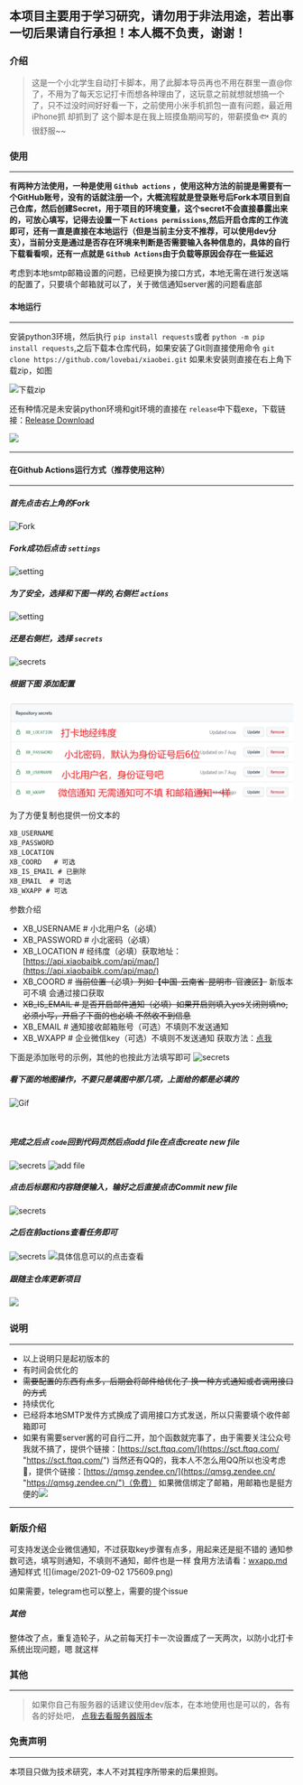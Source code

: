 ﻿## 本项目主要用于学习研究，请勿用于非法用途，若出事一切后果请自行承担！本人概不负责，谢谢！
 
### 介绍

> 这是一个小北学生自动打卡脚本，用了此脚本导员再也不用在群里一直@你了，不用为了每天忘记打卡而想各种理由了，这玩意之前就想就想搞一个了，只不过没时间好好看一下，之前使用小米手机抓包一直有问题，最近用iPhone抓 却抓到了
> 这个脚本是在我上班摸鱼期间写的，带薪摸鱼🐟  真的很舒服~~

### 使用

---

**有两种方法使用，一种是使用 `Github actions` ，使用这种方法的前提是需要有一个GitHub账号，没有的话就注册一个，大概流程就是登录账号后Fork本项目到自己仓库，然后创建Secret，用于项目的环境变量，这个secret不会直接暴露出来的，可放心填写，记得去设置一下 `Actions permissions`,然后开启仓库的工作流即可，还有一直是直接在本地运行（但是当前主分支不推荐，可以使用dev分支），当前分支是通过是否存在环境来判断是否需要输入各种信息的，具体的自行下载看看呗，还有一点就是 `Github Actions`由于负载等原因会存在一些延迟**

考虑到本地smtp邮箱设置的问题，已经更换为接口方式，本地无需在进行发送端的配置了，只要填个邮箱就可以了，关于微信通知server酱的问题看底部

#### 本地运行

---

安装python3环境，然后执行 `pip install requests`或者 `python -m pip install requests`,之后下载本仓库代码，如果安装了Git则直接使用命令 `git clone https://github.com/lovebai/xiaobei.git`
如果未安装则直接在右上角下载zip，如图

![下载zip](image/160919.png)

还有种情况是未安装python环境和git环境的直接在 `release`中下载exe，下载链接：[Release Download](https://github.com/lovebai/xiaobei/releases/tag/1.0.2)

![](image/1628401719880.png)

---



#### 在Github Actions运行方式（推荐使用这种）

---


##### 首先点击右上角的Fork

![Fork](image/162619.png)


##### Fork成功后点击 `settings`
![setting](image/163023.png)


##### 为了安全，选择和下图一样的,右侧栏 `actions`
![setting](image/163327.png)


##### 还是右侧栏，选择 `secrets`
![secrets](image/163720.png)


##### 根据下图 添加配置
![secrets](image/164043.png)

为了方便复制也提供一份文本的

```xml
XB_USERNAME  
XB_PASSWORD  
XB_LOCATION 
XB_COORD   # 可选
XB_IS_EMAIL # 已删除  
XB_EMAIL  # 可选
XB_WXAPP # 可选
```


参数介绍

- XB_USERNAME  # 小北用户名（必填）
- XB_PASSWORD  # 小北密码（必填）
- XB_LOCATION    # 经纬度（必填）获取地址：[https://api.xiaobaibk.com/api/map/](https://api.xiaobaibk.com/api/map/)
- XB_COORD        # ~~当前位置（~~必填~~）列如【中国-云南省-昆明市-官渡区】~~ 新版本可不填 会通过接口获取
- ~~XB_IS_EMAIL      # 是否开启邮件通知（必填）如果开启则填入yes关闭则填no,必须小写，开启了下面的也必填 不然收不到信息~~
- XB_EMAIL          # 通知接收邮箱账号（可选）不填则不发送通知
- XB_WXAPP          # 企业微信key（可选）不填则不发送通知 获取方法：[点我](wxapp.md)

下面是添加账号的示例，其他的也按此方法填写即可
![secrets](image/165515.png)

##### 看下面的地图操作，不要只是填图中那几项，上面给的都是必填的

![Gif](image/121564.gif "gif")

![]()

##### 完成之后点 `code`回到代码页然后点add file在点击create new file
![secrets](image/170240.png)
![add file](image/170636.png)

##### 点击后标题和内容随便输入，输好之后直接点击Commit new file
![secrets](image/170957.png)

##### 之后在前actions查看任务即可
![secrets](image/170509.png)
![具体信息可以的点击查看](image/171549.png)

##### 跟随主仓库更新项目

![](image/1628400658139.png)

### 说明

---

- 以上说明只是起初版本的
- 有时间会优化的
- ~~需要配置的东西有点多，后期会将邮件给优化了 换一种方式通知或者调用接口的方式~~
- 持续优化
- 已经将本地SMTP发件方式换成了调用接口方式发送，所以只需要填个收件邮箱即可
- 如果有需要server酱的可自行二开，加个函数就完事了，由于需要关注公众号我就不搞了，提供个链接：[https://sct.ftqq.com/](https://sct.ftqq.com/ "https://sct.ftqq.com/") 当然还有QQ的，我本人不怎么用QQ所以也没考虑🤣，提供个链接：[https://qmsg.zendee.cn/](https://qmsg.zendee.cn/ "https://qmsg.zendee.cn/")（免费）
  如果微信绑定了邮箱，用邮箱也是挺方便的![](image/1628403053436.png)


---

### 新版介绍

可支持发送企业微信通知，不过获取key步骤有点多，用起来还是挺不错的
通知参数可选，填写则通知，不填则不通知，邮件也是一样
食用方法请看：[wxapp.md](wxapp.md)
通知样式
![](image/2021-09-02 175609.png)

如果需要，telegram也可以整上，需要的提个issue

##### 其他

整体改了点，重复造轮子，从之前每天打卡一次设置成了一天两次，以防小北打卡系统出现问题，嗯 就这样


### 其他

---

> 如果你自己有服务器的话建议使用dev版本，在本地使用也是可以的，各有各的好处吧，
> [点我去看服务器版本](https://github.com/lovebai/xiaobei/tree/dev)

### 免责声明

---

本项目只做为技术研究，本人不对其程序所带来的后果担则。


